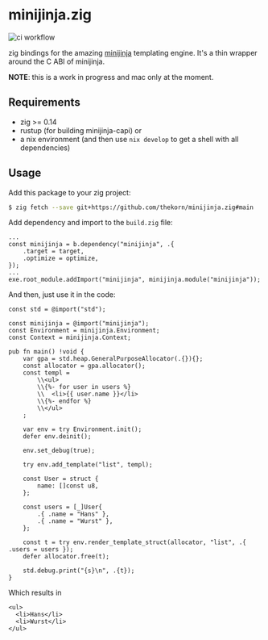 # minijinja.zig

![ci workflow](https://github.com/thekorn/minijinja.zig/actions/workflows/ci.yaml/badge.svg)

zig bindings for the amazing [minijinja](https://github.com/mitsuhiko/minijinja) templating engine.
It's a thin wrapper around the C ABI of minijinja.

**NOTE**: this is a work in progress and mac only at the moment.

## Requirements

- zig >= 0.14
- rustup (for building minijinja-capi) or
- a nix environment (and then use `nix develop` to get a shell with all dependencies)

## Usage

Add this package to your zig project:

```bash
$ zig fetch --save git+https://github.com/thekorn/minijinja.zig#main
```

Add dependency and import to the `build.zig` file:

```zig
...
const minijinja = b.dependency("minijinja", .{
    .target = target,
    .optimize = optimize,
});
...
exe.root_module.addImport("minijinja", minijinja.module("minijinja"));
```

And then, just use it in the code:

```zig
const std = @import("std");

const minijinja = @import("minijinja");
const Environment = minijinja.Environment;
const Context = minijinja.Context;

pub fn main() !void {
    var gpa = std.heap.GeneralPurposeAllocator(.{}){};
    const allocator = gpa.allocator();
    const templ =
        \\<ul>
        \\{%- for user in users %}
        \\  <li>{{ user.name }}</li>
        \\{%- endfor %}
        \\</ul>
    ;

    var env = try Environment.init();
    defer env.deinit();

    env.set_debug(true);

    try env.add_template("list", templ);

    const User = struct {
        name: []const u8,
    };

    const users = [_]User{
        .{ .name = "Hans" },
        .{ .name = "Wurst" },
    };

    const t = try env.render_template_struct(allocator, "list", .{ .users = users });
    defer allocator.free(t);

    std.debug.print("{s}\n", .{t});
}
```

Which results in

```
<ul>
  <li>Hans</li>
  <li>Wurst</li>
</ul>
```
